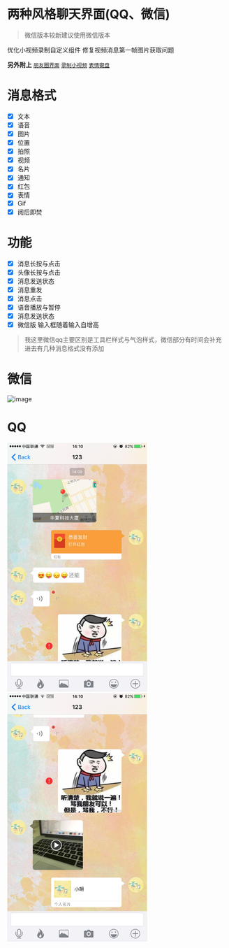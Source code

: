 # 两种风格聊天界面(QQ、微信)

>微信版本较新建议使用微信版本

优化小视频录制自定义组件
修复视频消息第一帧图片获取问题

**另外附上**
[`朋友圈界面`](https://github.com/CCSH/SHFriendTimeLineUI)
[`录制小视频`](https://github.com/CCSH/SHShortVideo)
[`表情键盘`](https://github.com/CCSH/SHEmotionKeyboard)

# 消息格式
- [x] 文本
- [x] 语音
- [x] 图片
- [x] 位置
- [x] 拍照
- [x] 视频
- [x] 名片
- [x] 通知
- [x] 红包
- [x] 表情
- [x] Gif
- [x] 阅后即焚
# 功能
- [x] 消息长按与点击
- [x] 头像长按与点击
- [x] 消息发送状态
- [x] 消息重发
- [x] 消息点击
- [x] 语音播放与暂停
- [x] 消息发送状态
- [x] 微信版 输入框随着输入自增高
>我这里微信qq主要区别是工具栏样式与气泡样式，微信部分有时间会补充进去有几种消息格式没有添加

# 微信
![image](https://github.com/CCSH/SHChatMessageUI/blob/master/SHChatUI(%E5%BE%AE%E4%BF%A1)/QQ20180702-183212-HD.gif)

# QQ
<img src="https://github.com/CCSH/SHChatMessageUI/blob/master/SHChatUI(QQ)/E4806C70A6A81336291D6785498A4FB5.jpg" width="320" height="569"/>
<img src="https://github.com/CCSH/SHChatMessageUI/blob/master/SHChatUI(QQ)/60413BA90CA7DBEB358B59655C5E8BE1.jpg" width="320" height="569"/>
